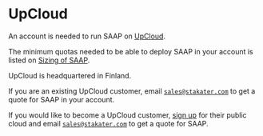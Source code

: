 # UpCloud

An account is needed to run SAAP on [UpCloud](https://upcloud.com/).

The minimum quotas needed to be able to deploy SAAP in your account is listed on [Sizing of SAAP](../../for-administrators/plan-your-environment/sizing.md).

UpCloud is headquartered in Finland.

If you are an existing UpCloud customer, email [`sales@stakater.com`](mailto:sales@stakater.com) to get a quote for SAAP in your account.

If you would like to become a UpCloud customer, [sign up](https://signup.upcloud.com/) for their public cloud and email [`sales@stakater.com`](mailto:sales@stakater.com) to get a quote for SAAP.

